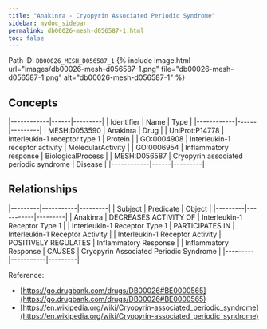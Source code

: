 ```yaml
---
title: "Anakinra - Cryopyrin Associated Periodic Syndrome"
sidebar: mydoc_sidebar
permalink: db00026-mesh-d056587-1.html
toc: false 
---
```



Path ID: `DB00026_MESH_D056587_1`
{% include image.html url="images/db00026-mesh-d056587-1.png" file="db00026-mesh-d056587-1.png" alt="db00026-mesh-d056587-1" %}

## Concepts

|------------|------|---------|
| Identifier | Name | Type    |
|------------|------|---------|
| MESH:D053590 | Anakinra | Drug |
| UniProt:P14778 | Interleukin-1 receptor type 1 | Protein |
| GO:0004908 | Interleukin-1 receptor activity | MolecularActivity |
| GO:0006954 | Inflammatory response | BiologicalProcess |
| MESH:D056587 | Cryopyrin associated periodic syndrome | Disease |
|------------|------|---------|

## Relationships

|---------|-----------|---------|
| Subject | Predicate | Object  |
|---------|-----------|---------|
| Anakinra | DECREASES ACTIVITY OF | Interleukin-1 Receptor Type 1 |
| Interleukin-1 Receptor Type 1 | PARTICIPATES IN | Interleukin-1 Receptor Activity |
| Interleukin-1 Receptor Activity | POSITIVELY REGULATES | Inflammatory Response |
| Inflammatory Response | CAUSES | Cryopyrin Associated Periodic Syndrome |
|---------|-----------|---------|

Reference: 
  - [https://go.drugbank.com/drugs/DB00026#BE0000565](https://go.drugbank.com/drugs/DB00026#BE0000565)
  - [https://en.wikipedia.org/wiki/Cryopyrin-associated_periodic_syndrome](https://en.wikipedia.org/wiki/Cryopyrin-associated_periodic_syndrome)
